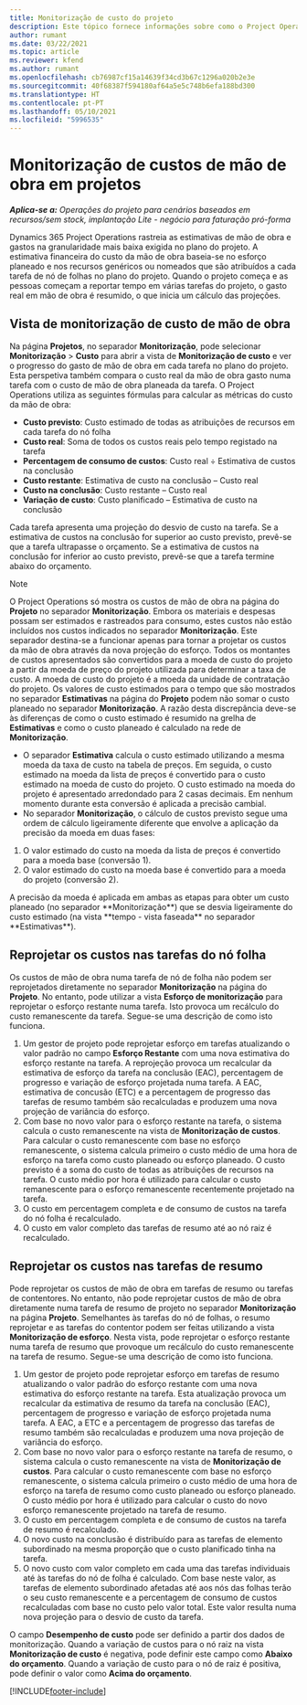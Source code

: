 ```yaml
---
title: Monitorização de custo do projeto
description: Este tópico fornece informações sobre como o Project Operations acompanha o progresso contra o custo da mão de obra e gastos num projeto.
author: rumant
ms.date: 03/22/2021
ms.topic: article
ms.reviewer: kfend
ms.author: rumant
ms.openlocfilehash: cb76987cf15a14639f34cd3b67c1296a020b2e3e
ms.sourcegitcommit: 40f68387f594180af64a5e5c748b6efa188bd300
ms.translationtype: HT
ms.contentlocale: pt-PT
ms.lasthandoff: 05/10/2021
ms.locfileid: "5996535"
---
```

# <a name="labor-cost-tracking-on-projects"></a>Monitorização de custos de mão de obra em projetos

_**Aplica-se a:** Operações do projeto para cenários baseados em recursos/sem stock, implantação Lite - negócio para faturação pró-forma_

Dynamics 365 Project Operations rastreia as estimativas de mão de obra e gastos na granularidade mais baixa exigida no plano do projeto. A estimativa financeira do custo da mão de obra baseia-se no esforço planeado e nos recursos genéricos ou nomeados que são atribuídos a cada tarefa de nó de folhas no plano do projeto. Quando o projeto começa e as pessoas começam a reportar tempo em várias tarefas do projeto, o gasto real em mão de obra é resumido, o que inicia um cálculo das projeções.

## <a name="labor-cost-tracking-view"></a>Vista de monitorização de custo de mão de obra

Na página **Projetos**, no separador **Monitorização**, pode selecionar **Monitorização** > **Custo** para abrir a vista de **Monitorização de custo** e ver o progresso do gasto de mão de obra em cada tarefa no plano do projeto. Esta perspetiva também compara o custo real da mão de obra gasto numa tarefa com o custo de mão de obra planeada da tarefa. O Project Operations utiliza as seguintes fórmulas para calcular as métricas do custo da mão de obra:

- **Custo previsto**: Custo estimado de todas as atribuições de recursos em cada tarefa do nó folha
- **Custo real**: Soma de todos os custos reais pelo tempo registado na tarefa
- **Percentagem de consumo de custos**: Custo real ÷ Estimativa de custos na conclusão
- **Custo restante**: Estimativa de custo na conclusão – Custo real
- **Custo na conclusão**: Custo restante – Custo real
- **Variação de custo**: Custo planificado – Estimativa de custo na conclusão

Cada tarefa apresenta uma projeção do desvio de custo na tarefa. Se a estimativa de custos na conclusão for superior ao custo previsto, prevê-se que a tarefa ultrapasse o orçamento. Se a estimativa de custos na conclusão for inferior ao custo previsto, prevê-se que a tarefa termine abaixo do orçamento.

>[!NOTE]
> O Project Operations só mostra os custos de mão de obra na página do **Projeto** no separador **Monitorização**. Embora os materiais e despesas possam ser estimados e rastreados para consumo, estes custos não estão incluídos nos custos indicados no separador **Monitorização**. Este separador destina-se a funcionar apenas para tornar a projetar os custos da mão de obra através da nova projeção do esforço.
Todos os montantes de custos apresentados são convertidos para a moeda de custo do projeto a partir da moeda de preço do projeto utilizada para determinar a taxa de custo. A moeda de custo do projeto é a moeda da unidade de contratação do projeto. Os valores de custo estimados para o tempo que são mostrados no separador **Estimativas** na página do **Projeto** podem não somar o custo planeado no separador **Monitorização**. A razão desta discrepância deve-se às diferenças de como o custo estimado é resumido na grelha de **Estimativas** e como o custo planeado é calculado na rede de **Monitorização**. 
>
> - O separador **Estimativa** calcula o custo estimado utilizando a mesma moeda da taxa de custo na tabela de preços. Em seguida, o custo estimado na moeda da lista de preços é convertido para o custo estimado na moeda de custo do projeto. O custo estimado na moeda do projeto é apresentado arredondado para 2 casas decimais. Em nenhum momento durante esta conversão é aplicada a precisão cambial. 
> - No separador **Monitorização**, o cálculo de custos previsto segue uma ordem de cálculo ligeiramente diferente que envolve a aplicação da precisão da moeda em duas fases: 
   ><ol>
   ><li>O valor estimado do custo na moeda da lista de preços é convertido para a moeda base (conversão 1).</li>
   ><li>O valor estimado do custo na moeda base é convertido para a moeda do projeto (conversão 2). </li>
   ></ol>
   >A precisão da moeda é aplicada em ambas as etapas para obter um custo planeado (no separador **Monitorização**) que se desvia ligeiramente do custo estimado (na vista **tempo - vista faseada** no separador **Estimativas**). 
   
## <a name="reprojecting-costs-on-leaf-node-tasks"></a>Reprojetar os custos nas tarefas do nó folha

Os custos de mão de obra numa tarefa de nó de folha não podem ser reprojetados diretamente no separador **Monitorização** na página do **Projeto**. No entanto, pode utilizar a vista **Esforço de monitorização** para reprojetar o esforço restante numa tarefa. Isto provoca um recálculo do custo remanescente da tarefa. Segue-se uma descrição de como isto funciona.

1. Um gestor de projeto pode reprojetar esforço em tarefas atualizando o valor padrão no campo **Esforço Restante** com uma nova estimativa do esforço restante na tarefa. A reprojeção provoca um recalcular da estimativa de esforço da tarefa na conclusão (EAC), percentagem de progresso e variação de esforço projetada numa tarefa. A EAC, estimativa de concusão (ETC) e a percentagem de progresso das tarefas de resumo também são recalculadas e produzem uma nova projeção de variância do esforço.
2. Com base no novo valor para o esforço restante na tarefa, o sistema calcula o custo remanescente na vista de **Monitorização de custos**. Para calcular o custo remanescente com base no esforço remanescente, o sistema calcula primeiro o custo médio de uma hora de esforço na tarefa como custo planeado ou esforço planeado. O custo previsto é a soma do custo de todas as atribuições de recursos na tarefa. O custo médio por hora é utilizado para calcular o custo remanescente para o esforço remanescente recentemente projetado na tarefa.
3. O custo em percentagem completa e de consumo de custos na tarefa do nó folha é recalculado.
4. O custo em valor completo das tarefas de resumo até ao nó raiz é recalculado.

## <a name="reprojecting-costs-on-summary-tasks"></a>Reprojetar os custos nas tarefas de resumo

Pode reprojetar os custos de mão de obra em tarefas de resumo ou tarefas de contentores. No entanto, não pode reprojetar custos de mão de obra diretamente numa tarefa de resumo de projeto no separador **Monitorização** na página **Projeto**. Semelhantes às tarefas do nó de folhas, o resumo reprojetar e as tarefas do contentor podem ser feitas utilizando a vista **Monitorização de esforço**. Nesta vista, pode reprojetar o esforço restante numa tarefa de resumo que provoque um recálculo do custo remanescente na tarefa de resumo. Segue-se uma descrição de como isto funciona.

1. Um gestor de projeto pode reprojetar esforço em tarefas de resumo atualizando o valor padrão do esforço restante com uma nova estimativa do esforço restante na tarefa. Esta atualização provoca um recalcular da estimativa de resumo da tarefa na conclusão (EAC), percentagem de progresso e variação de esforço projetada numa tarefa. A EAC, a ETC e a percentagem de progresso das tarefas de resumo também são recalculadas e produzem uma nova projeção de variância do esforço.
2. Com base no novo valor para o esforço restante na tarefa de resumo, o sistema calcula o custo remanescente na vista de **Monitorização de custos**. Para calcular o custo remanescente com base no esforço remanescente, o sistema calcula primeiro o custo médio de uma hora de esforço na tarefa de resumo como custo planeado ou esforço planeado. O custo médio por hora é utilizado para calcular o custo do novo esforço remanescente projetado na tarefa de resumo.
3. O custo em percentagem completa e de consumo de custos na tarefa de resumo é recalculado.
4. O novo custo na conclusão é distribuído para as tarefas de elemento subordinado na mesma proporção que o custo planificado tinha na tarefa.
5. O novo custo com valor completo em cada uma das tarefas individuais até às tarefas do nó de folha é calculado. Com base neste valor, as tarefas de elemento subordinado afetadas até aos nós das folhas terão o seu custo remanescente e a percentagem de consumo de custos recalculadas com base no custo pelo valor total. Este valor resulta numa nova projeção para o desvio de custo da tarefa. 


O campo **Desempenho de custo** pode ser definido a partir dos dados de monitorização. Quando a variação de custos para o nó raiz na vista **Monitorização de custo** é negativa, pode definir este campo como **Abaixo do orçamento**. Quando a variação de custo para o nó de raiz é positiva, pode definir o valor como **Acima do orçamento**.


[!INCLUDE[footer-include](../includes/footer-banner.md)]
